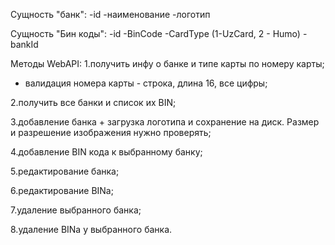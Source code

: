 ﻿Сущность "банк":
-id
-наименование
-логотип

Сущность "Бин коды":
-id
-BinCode
-CardType (1-UzCard, 2 - Humo)
-bankId

Методы WebAPI:
1.получить инфу о банке и типе карты по номеру карты;
- валидация номера карты - строка, длина 16, все цифры;

2.получить все банки и список их BIN;

3.добавление банка + загрузка логотипа и сохранение на диск. Размер и разрешение изображения нужно проверять;

4.добавление BIN кода к выбранному банку;

5.редактирование банка;

6.редактирование BINa;

7.удаление выбранного банка;

8.удаление BINа у выбранного банка.